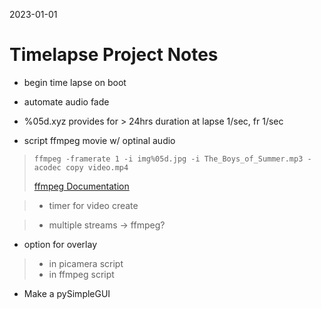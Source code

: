 2023-01-01

# Timelapse Project Notes

- begin time lapse on boot 


- automate audio fade

- %05d.xyz provides for > 24hrs duration at lapse 1/sec, fr 1/sec 

- script ffmpeg movie w/ optinal audio


> `ffmpeg -framerate 1 -i img%05d.jpg -i The_Boys_of_Summer.mp3 -acodec copy video.mp4`
> 
> [ffmpeg Documentation](https://ffmpeg.org/ffmpeg.html)

> - timer for video create

> - multiple streams -> ffmpeg?


- option for overlay

> - in picamera script
> - in ffmpeg script


- Make a pySimpleGUI







